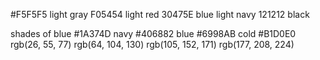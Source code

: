#F5F5F5 light gray
F05454 light red
30475E blue light navy
121212 black


shades of blue
#1A374D navy
#406882 blue
#6998AB cold
#B1D0E0 
rgb(26, 55, 77)
rgb(64, 104, 130)
rgb(105, 152, 171)
rgb(177, 208, 224)